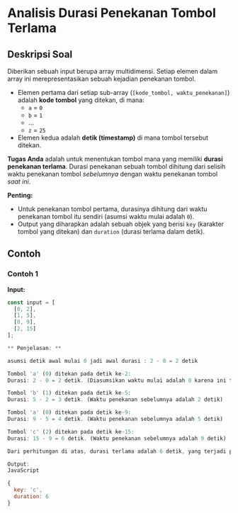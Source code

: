 # Analisis Durasi Penekanan Tombol Terlama

## Deskripsi Soal

Diberikan sebuah input berupa array multidimensi. Setiap elemen dalam array ini merepresentasikan sebuah kejadian penekanan tombol.

* Elemen pertama dari setiap sub-array (`[kode_tombol, waktu_penekanan]`) adalah **kode tombol** yang ditekan, di mana:
    * `a` = `0`
    * `b` = `1`
    * ...
    * `z` = `25`
* Elemen kedua adalah **detik (timestamp)** di mana tombol tersebut ditekan.

**Tugas Anda** adalah untuk menentukan tombol mana yang memiliki **durasi penekanan terlama**. Durasi penekanan sebuah tombol dihitung dari selisih waktu penekanan tombol *sebelumnya* dengan waktu penekanan tombol *saat ini*.

**Penting:**
* Untuk penekanan tombol pertama, durasinya dihitung dari waktu penekanan tombol itu sendiri (asumsi waktu mulai adalah `0`).
* Output yang diharapkan adalah sebuah objek yang berisi `key` (karakter tombol yang ditekan) dan `duration` (durasi terlama dalam detik).

## Contoh

### Contoh 1

**Input:**

```javascript
const input = [
  [0, 2],
  [1, 5],
  [0, 9],
  [2, 15]
];

** Penjelasan: **

asumsi detik awal mulai 0 jadi awal durasi : 2 - 0 = 2 detik

Tombol 'a' (0) ditekan pada detik ke-2:
Durasi: 2 - 0 = 2 detik. (Diasumsikan waktu mulai adalah 0 karena ini tombol pertama)

Tombol 'b' (1) ditekan pada detik ke-5:
Durasi: 5 - 2 = 3 detik. (Waktu penekanan sebelumnya adalah 2 detik)

Tombol 'a' (0) ditekan pada detik ke-9:
Durasi: 9 - 5 = 4 detik. (Waktu penekanan sebelumnya adalah 5 detik)

Tombol 'c' (2) ditekan pada detik ke-15:
Durasi: 15 - 9 = 6 detik. (Waktu penekanan sebelumnya adalah 9 detik)

Dari perhitungan di atas, durasi terlama adalah 6 detik, yang terjadi pada penekanan tombol 'c'.

Output:
JavaScript

{
  key: 'c',
  duration: 6
}